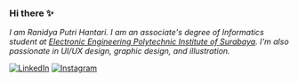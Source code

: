### Hi there ✨

<!--
**ranidyaputri/ranidyaputri** is a ✨ _special_ ✨ repository because its `README.md` (this file) appears on your GitHub profile.

Here are some ideas to get you started:

- 🔭 I’m currently working on ...
- 🌱 I’m currently learning ...
- 👯 I’m looking to collaborate on ...
- 🤔 I’m looking for help with ...
- 💬 Ask me about ...
- 📫 How to reach me: ...
- 😄 Pronouns: ...
- ⚡ Fun fact: ...
-->

<p>
  <em>
    I am Ranidya Putri Hantari. I am an associate's degree of Informatics student at <a href="https://www.pens.ac.id/">Electronic Engineering Polytechnic Institute of Surabaya</a>. I'm also passionate in UI/UX design, graphic design, and illustration.</br>
  </em>
</p>

<!-- <h2>💻 Some stats 💻</h2>

![Reeveng's github stats](https://github-readme-stats.vercel.app/api?username=ranidyaputri&show_icons=true&title_color=fff&icon_color=79ff97&text_color=9f9f9f&bg_color=151515)

![top-langs](https://github-readme-stats.vercel.app/api/top-langs/?username=ranidyaputri&theme=blue-green)

![visitors](https://visitor-badge.laobi.icu/badge?page_id=ranidyaputri.ranidyaputri) -->
<a href="https://www.linkedin.com/in/ranidyaputri" target="_blank"><img src="https://img.shields.io/badge/LinkedIn-%230077B5.svg?&style=flat-square&logo=linkedin&logoColor=white" alt="LinkedIn"></a>
<a href="https://www.instagram.com/skaetchtale" target="_blank"><img src="https://img.shields.io/badge/Instagram-%23E4405F.svg?&style=flat-square&logo=instagram&logoColor=white" alt="Instagram"></a>
